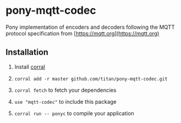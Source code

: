 # pony-mqtt-codec

Pony implementation of encoders and decoders following the MQTT protocol specification from [https://mqtt.org](https://mqtt.org)

## Installation

1. Install [corral](https://github.com/ponylang/corral)

2. `corral add -r master github.com/titan/pony-mqtt-codec.git`

3. `corral fetch` to fetch your dependencies

4. `use "mqtt-codec"` to include this package

5. `corral run -- ponyc` to compile your application
